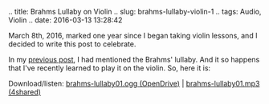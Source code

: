 .. title: Brahms Lullaby on Violin
.. slug: brahms-lullaby-violin-1
.. tags: Audio, Violin
.. date: 2016-03-13 13:28:42

March 8th, 2016, marked one year since I began taking violin lessons, and I decided to write this post to celebrate.

In my [previous post](/en/blog/flying-on-brahms-waltz), I had mentioned the Brahms' lullaby. And it so happens that I've recently learned to play it on the violin. So, here it is:

Download/listen: [brahms-lullaby01.ogg (OpenDrive)][lullabyviolin_od] | [brahms-lullaby01.mp3 (4shared)][lullabyviolin_4s]

[lullabyviolin_od]: https://od.lk/d/112094429_P3qpa/brahms-lullaby01.ogg
[lullabyviolin_4s]: http://www.4shared.com/mp3/ScsrZFjHba/brahms-lullaby01.html
